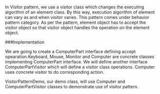 In Visitor pattern, we use a visitor class which changes the executing algorithm of an element class. By this way, execution algorithm of element can vary as and when visitor varies. This pattern comes under behavior pattern category. As per the pattern, element object has to accept the visitor object so that visitor object handles the operation on the element object.

###Implementation

We are going to create a ComputerPart interface defining accept opearation.Keyboard, Mouse, Monitor and Computer are concrete classes implementing ComputerPart interface. We will define another interface ComputerPartVisitor which will define a visitor class operations. Computer uses concrete visitor to do corresponding action.

VisitorPatternDemo, our demo class, will use Computer and ComputerPartVisitor classes to demonstrate use of visitor pattern.
